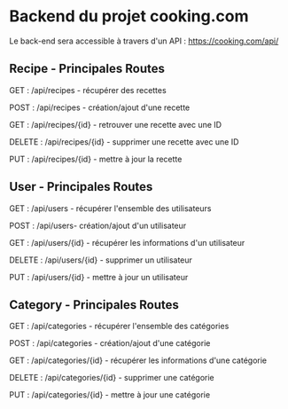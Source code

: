 # Backend du projet cooking.com

Le back-end sera accessible à travers d'un API : https://cooking.com/api/

Recipe - Principales Routes
------

GET : /api/recipes - récupérer des recettes

POST : /api/recipes - création/ajout d'une recette

GET : /api/recipes/{id} - retrouver une recette avec une ID

DELETE : /api/recipes/{id} - supprimer une recette avec une ID

PUT : /api/recipes/{id} - mettre à jour la recette

User - Principales Routes
---

GET : /api/users - récupérer l'ensemble des utilisateurs

POST : /api/users- création/ajout d'un utilisateur

GET : /api/users/{id} - récupérer les informations d'un utilisateur

DELETE : /api/users/{id} - supprimer un utilisateur

PUT : /api/users/{id} - mettre à jour un utilisateur

Category - Principales Routes
---

GET : /api/categories - récupérer l'ensemble des catégories

POST : /api/categories - création/ajout d'une catégorie

GET : /api/categories/{id} - récupérer les informations d'une catégorie

DELETE : /api/categories/{id} - supprimer une catégorie

PUT : /api/categories/{id} - mettre à jour une catégorie